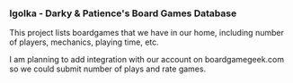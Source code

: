 ### Igolka - Darky & Patience's Board Games Database ###

This project lists boardgames that we have in our home, including number of players, mechanics, playing time, etc.

I am planning to add integration with our account on boardgamegeek.com so we could submit number of plays and rate games.
